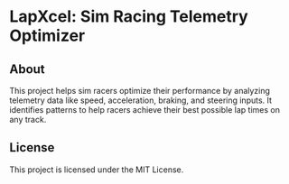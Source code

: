 # LapXcel: Sim Racing Telemetry Optimizer

## About
This project helps sim racers optimize their performance by analyzing telemetry data like speed, acceleration, braking, and steering inputs. It identifies patterns to help racers achieve their best possible lap times on any track.

## License
This project is licensed under the MIT License.